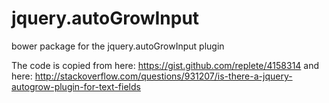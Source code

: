 jquery.autoGrowInput
====================

bower package for the jquery.autoGrowInput plugin

The code is copied from here: https://gist.github.com/replete/4158314
and here: http://stackoverflow.com/questions/931207/is-there-a-jquery-autogrow-plugin-for-text-fields